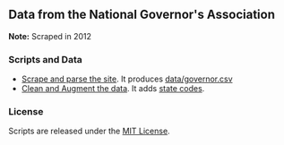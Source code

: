 ## Data from the National Governor's Association

**Note:** Scraped in 2012

### Scripts and Data

* [Scrape and parse the site](scripts/01_scrape_gov.py). It produces [data/governor.csv](data/governor.csv)
* [Clean and Augment the data](scripts/02_clean_gov.R). It adds [state codes](data/state_num.csv).

### License

Scripts are released under the [MIT License](https://opensource.org/licenses/MIT).
